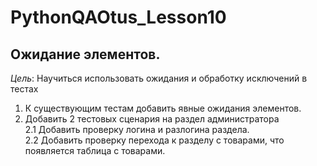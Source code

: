# PythonQAOtus_Lesson10

## Ожидание элементов.
*Цель*: Научиться использовать ожидания и обработку исключений в тестах
1. К существующим тестам добавить явные ожидания элементов.
2. Добавить 2 тестовых сценария на раздел администратора\
2.1 Добавить проверку логина и разлогина раздела.\
2.2 Добавить проверку перехода к разделу с товарами, что появляется таблица с товарами.
